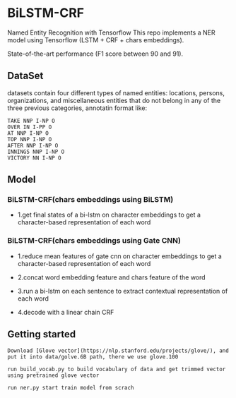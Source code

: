 # BiLSTM-CRF

Named Entity Recognition with Tensorflow 
This repo implements a NER model using Tensorflow (LSTM + CRF + chars embeddings).

State-of-the-art performance (F1 score between 90 and 91).

## DataSet
datasets contain four different types of named entities: locations, persons, organizations, and miscellaneous entities that
do not belong in any of the three previous categories, annotatin format like:

	TAKE NNP I-NP O
	OVER IN I-PP O
	AT NNP I-NP O
	TOP NNP I-NP O
	AFTER NNP I-NP O
	INNINGS NNP I-NP O
	VICTORY NN I-NP O

## Model
### BiLSTM-CRF(chars embeddings using BiLSTM)
* 1.get final states of a bi-lstm on character embeddings to get a character-based representation of each word

### BiLSTM-CRF(chars embeddings using Gate CNN)
* 1.reduce mean features of gate cnn on character embeddings to get a character-based representation of each word

* 2.concat word embedding feature and chars feature of the word
* 3.run a bi-lstm on each sentence to extract contextual representation of each word
* 4.decode with a linear chain CRF

## Getting started

	Download [Glove vector](https://nlp.stanford.edu/projects/glove/), and put it into data/golve.6B path, there we use glove.100
	
	run build_vocab.py to build vocabulary of data and get trimmed vector using pretrained glove vector
	
	run ner.py start train model from scrach
